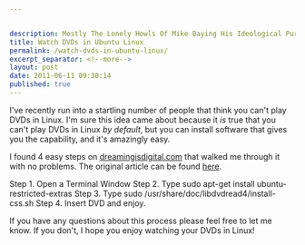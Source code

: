 ```yaml
---


description: Mostly The Lonely Howls Of Mike Baying His Ideological Purity At The Moon
title: Watch DVDs in Ubuntu Linux
permalink: /watch-dvds-in-ubuntu-linux/
excerpt_separator: <!--more-->
layout: post
date: 2011-06-11 09:30:14
published: true
---
```



I've recently run into a startling number of people that think you can't play DVDs in Linux. I'm sure this idea came about because it _is_ true that you can't play DVDs in Linux _by default_, but you can install software that gives you the capability, and it's amazingly easy.

<!--more-->

I found 4 easy steps on [dreamingisdigital.com](http://www.dreamingisdigital.com/) that walked me through it with no problems. The original article can be found [here](http://www.dreamingisdigital.com/2011/05/13/how-to-play-dvds-in-ubuntu-11-04/).

Step 1. Open a Terminal Window Step 2. Type sudo apt-get install ubuntu-restricted-extras Step 3. Type sudo /usr/share/doc/libdvdread4/install-css.sh Step 4. Insert DVD and enjoy.

If you have any questions about this process please feel free to let me know. If you don't, I hope you enjoy watching your DVDs in Linux!
